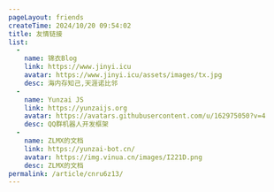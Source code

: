 ```yaml
---
pageLayout: friends
createTime: 2024/10/20 09:54:02
title: 友情链接
list:
  -
    name: 锦衣Blog
    link: https://www.jinyi.icu
    avatar: https://www.jinyi.icu/assets/images/tx.jpg
    desc: 海内存知己,天涯诺比邻
  -
    name: Yunzai JS
    link: https://yunzaijs.org
    avatar: https://avatars.githubusercontent.com/u/162975050?v=4
    desc: QQ群机器人开发框架
  -
    name: ZLMX的文档
    link: https://yunzai-bot.cn/
    avatar: https://img.vinua.cn/images/I221D.png
    desc: ZLMX的文档
permalink: /article/cnru6z13/
---
```

